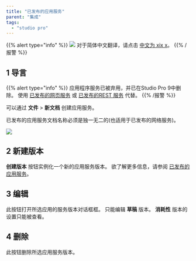 ```yaml
---
title: "已发布的应用服务"
parent: "集成"
tags:
  - "studio pro"
---
```


{{% alert type="info" %}}
<img src="attachments/chinese-translation/china.png" style="display: inline-block; margin: 0" /> 对于简体中文翻译，请点击 [中文为 xix x](https://cdn.mendix.tencent-cloud.com/documentation/refguide8/published-app-services.pdf)。
{{% /报警 %}}

## 1 导言

{{% alert type="info" %}}
应用程序服务已被弃用，并已在Studio Pro 9中删除。 使用 [已发布的网页服务](published-web-services) 或 [已发布的REST 服务](published-rest-services) 代替。
{{% /报警 %}}

可以通过 **文件** > **新文档** 创建应用服务。

已发布的应用服务文档名称必须是独一无二的(也适用于已发布的网络服务)。

![](attachments/16713717/16843911.png)

## 2 新建版本

**创建版本** 按钮实例化一个新的应用服务版本。 欲了解更多信息，请参阅 [已发布的应用服务](published-app-service)。

## 3 编辑

此按钮打开所选应用的服务版本对话框框。 只能编辑 **草稿** 版本。 **消耗性** 版本的设置只能被查看。

## 4 删除

此按钮删除所选应用服务版本。
